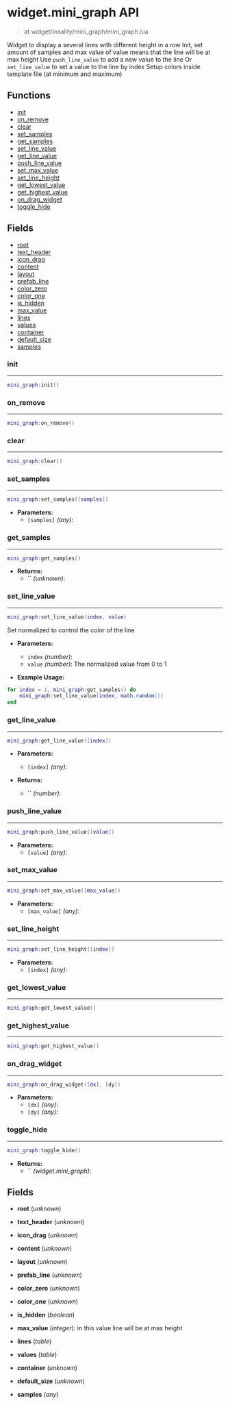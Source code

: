 # widget.mini_graph API

> at widget/insality/mini_graph/mini_graph.lua

Widget to display a several lines with different height in a row
Init, set amount of samples and max value of value means that the line will be at max height
Use `push_line_value` to add a new value to the line
Or `set_line_value` to set a value to the line by index
Setup colors inside template file (at minimum and maximum)

## Functions

- [init](#init)
- [on_remove](#on_remove)
- [clear](#clear)
- [set_samples](#set_samples)
- [get_samples](#get_samples)
- [set_line_value](#set_line_value)
- [get_line_value](#get_line_value)
- [push_line_value](#push_line_value)
- [set_max_value](#set_max_value)
- [set_line_height](#set_line_height)
- [get_lowest_value](#get_lowest_value)
- [get_highest_value](#get_highest_value)
- [on_drag_widget](#on_drag_widget)
- [toggle_hide](#toggle_hide)

## Fields

- [root](#root)
- [text_header](#text_header)
- [icon_drag](#icon_drag)
- [content](#content)
- [layout](#layout)
- [prefab_line](#prefab_line)
- [color_zero](#color_zero)
- [color_one](#color_one)
- [is_hidden](#is_hidden)
- [max_value](#max_value)
- [lines](#lines)
- [values](#values)
- [container](#container)
- [default_size](#default_size)
- [samples](#samples)



### init

---
```lua
mini_graph:init()
```

### on_remove

---
```lua
mini_graph:on_remove()
```

### clear

---
```lua
mini_graph:clear()
```

### set_samples

---
```lua
mini_graph:set_samples([samples])
```

- **Parameters:**
	- `[samples]` *(any)*:

### get_samples

---
```lua
mini_graph:get_samples()
```

- **Returns:**
	- `` *(unknown)*:

### set_line_value

---
```lua
mini_graph:set_line_value(index, value)
```

Set normalized to control the color of the line

- **Parameters:**
	- `index` *(number)*:
	- `value` *(number)*: The normalized value from 0 to 1

- **Example Usage:**

```lua
for index = 1, mini_graph:get_samples() do
	mini_graph:set_line_value(index, math.random())
end
```
### get_line_value

---
```lua
mini_graph:get_line_value([index])
```

- **Parameters:**
	- `[index]` *(any)*:

- **Returns:**
	- `` *(number)*:

### push_line_value

---
```lua
mini_graph:push_line_value([value])
```

- **Parameters:**
	- `[value]` *(any)*:

### set_max_value

---
```lua
mini_graph:set_max_value([max_value])
```

- **Parameters:**
	- `[max_value]` *(any)*:

### set_line_height

---
```lua
mini_graph:set_line_height([index])
```

- **Parameters:**
	- `[index]` *(any)*:

### get_lowest_value

---
```lua
mini_graph:get_lowest_value()
```

### get_highest_value

---
```lua
mini_graph:get_highest_value()
```

### on_drag_widget

---
```lua
mini_graph:on_drag_widget([dx], [dy])
```

- **Parameters:**
	- `[dx]` *(any)*:
	- `[dy]` *(any)*:

### toggle_hide

---
```lua
mini_graph:toggle_hide()
```

- **Returns:**
	- `` *(widget.mini_graph)*:


## Fields
<a name="root"></a>
- **root** (_unknown_)

<a name="text_header"></a>
- **text_header** (_unknown_)

<a name="icon_drag"></a>
- **icon_drag** (_unknown_)

<a name="content"></a>
- **content** (_unknown_)

<a name="layout"></a>
- **layout** (_unknown_)

<a name="prefab_line"></a>
- **prefab_line** (_unknown_)

<a name="color_zero"></a>
- **color_zero** (_unknown_)

<a name="color_one"></a>
- **color_one** (_unknown_)

<a name="is_hidden"></a>
- **is_hidden** (_boolean_)

<a name="max_value"></a>
- **max_value** (_integer_):  in this value line will be at max height

<a name="lines"></a>
- **lines** (_table_)

<a name="values"></a>
- **values** (_table_)

<a name="container"></a>
- **container** (_unknown_)

<a name="default_size"></a>
- **default_size** (_unknown_)

<a name="samples"></a>
- **samples** (_any_)

